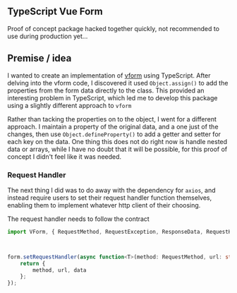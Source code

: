 TypeScript Vue Form
-------------------

Proof of concept package hacked together quickly, not recommended to use during production yet...

## Premise / idea

I wanted to create an implementation of [vform](https://github.com/cretueusebiu/vform) using TypeScript. After delving into
the vform code, I discovered it used `Object.assign()` to add the properties from the form data directly to the class. This provided an interesting problem in TypeScript, which led me to develop this package using a slightly different approach to `vform`

Rather than tacking the properties on to the object, I went for a different approach. I maintain a property of the original data, and a one just of the changes, then use `Object.defineProperty()` to add a getter and setter for each key on the data. One thing this does not do right now is handle nested data or arrays, while I have no doubt that it will be possible, for this proof of concept I didn't feel like it was needed.

### Request Handler

The next thing I did was to do away with the dependency for `axios`, and instead require users to set their request handler function themselves, enabling them to implement whatever http client of their choosing.

The request handler needs to follow the contract

```typescript
import VForm, { RequestMethod, RequestException, ResponseData, RequestHandler } from '@willishq/ts-vform';



form.setRequestHandler(async function<T>(method: RequestMethod, url: string, data: Partial<T>): Promise<ResponseData<T>> {
    return {
        method, url, data
    };
});
```

